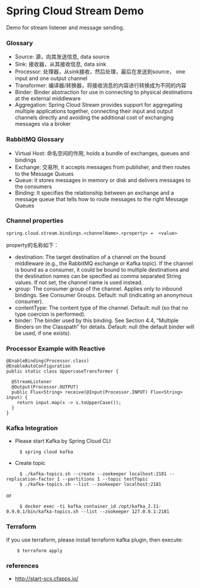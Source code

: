 Spring Cloud Stream Demo
========================

Demo for stream listener and message sending.

### Glossary

* Source: 源，向其发送信息, data source
* Sink: 接收器，从其接收信息, data sink
* Processor: 处理器，从sink接收，然后处理，最后在发送到source， one input and one output channel
* Transformer: 编译器/转换器，将接收消息的内容进行转换成为不同的内容
* Binder: Binder abstraction for use in connecting to physical destinations at the external middleware
* Aggregation: Spring Cloud Stream provides support for aggregating multiple applications together, connecting their input and output channels directly and avoiding the additional cost of exchanging messages via a broker

### RabbitMQ Glossary

* Virtual Host: 命名空间的作用, holds a bundle of exchanges, queues and bindings
* Exchange: 交易所, it accepts messages from publisher, and then routes to the Message Queues
* Queue: it stores messages in memory or disk and delivers messages to the consumers
* Binding: It specifies the relationship between an exchange and a message queue that tells how to route messages to the right Message Queues

### Channel properties
```
spring.cloud.stream.bindings.<channelName>.<property> =  <value>
```
property的名称如下：

* destination: The target destination of a channel on the bound middleware (e.g., the RabbitMQ exchange or Kafka topic). If the channel is bound as a consumer, it could be bound to multiple destinations and the destination names can be specified as comma separated String values. If not set, the channel name is used instead.
* group: The consumer group of the channel. Applies only to inbound bindings. See Consumer Groups. Default: null (indicating an anonymous consumer).
* contentType: The content type of the channel. Default: null (so that no type coercion is performed).
* binder: The binder used by this binding. See Section 4.4, “Multiple Binders on the Classpath” for details. Default: null (the default binder will be used, if one exists).

### Processor Example with Reactive

```
@EnableBinding(Processor.class)
@EnableAutoConfiguration
public static class UppercaseTransformer {

  @StreamListener
  @Output(Processor.OUTPUT)
  public Flux<String> receive(@Input(Processor.INPUT) Flux<String> input) {
    return input.map(s -> s.toUpperCase());
  }
}
```
### Kafka Integration

* Please start Kafka by Spring Cloud CLI
```
     $ spring cloud kafka
```
* Create topic
```
     $ ./kafka-topics.sh --create --zookeeper localhost:2181 --replication-factor 1 --partitions 1 --topic testTopic
     $ ./kafka-topics.sh --list --zookeeper localhost:2181
```
or
```
     $ docker exec -ti kafka_container_id /opt/kafka_2.11-0.9.0.1/bin/kafka-topics.sh --list --zookeeper 127.0.0.1:2181
```
### Terraform

If you use terraform, please install terraform kafka plugin, then execute:
```
    $ terraform apply
```

### references

* http://start-scs.cfapps.io/
